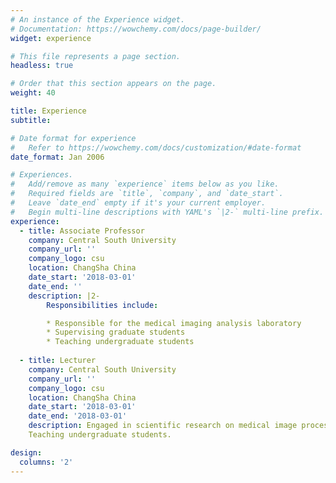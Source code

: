```yaml
---
# An instance of the Experience widget.
# Documentation: https://wowchemy.com/docs/page-builder/
widget: experience

# This file represents a page section.
headless: true

# Order that this section appears on the page.
weight: 40

title: Experience
subtitle:

# Date format for experience
#   Refer to https://wowchemy.com/docs/customization/#date-format
date_format: Jan 2006

# Experiences.
#   Add/remove as many `experience` items below as you like.
#   Required fields are `title`, `company`, and `date_start`.
#   Leave `date_end` empty if it's your current employer.
#   Begin multi-line descriptions with YAML's `|2-` multi-line prefix.
experience:
  - title: Associate Professor
    company: Central South University
    company_url: ''
    company_logo: csu
    location: ChangSha China
    date_start: '2018-03-01'
    date_end: ''
    description: |2-
        Responsibilities include:

        * Responsible for the medical imaging analysis laboratory
        * Supervising graduate students
        * Teaching undergraduate students
        
  - title: Lecturer
    company: Central South University
    company_url: ''
    company_logo: csu
    location: ChangSha China
    date_start: '2018-03-01'
    date_end: '2018-03-01'
    description: Engaged in scientific research on medical image processing and analysis.
    Teaching undergraduate students.

design:
  columns: '2'
---
```


